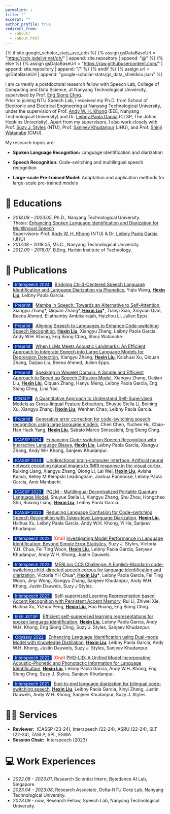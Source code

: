 ```yaml
---
permalink: /
title: ""
excerpt: ""
author_profile: true
redirect_from: 
  - /about/
  - /about.html
---
```


{% if site.google_scholar_stats_use_cdn %}
{% assign gsDataBaseUrl = "https://cdn.jsdelivr.net/gh/" | append: site.repository | append: "@" %}
{% else %}
{% assign gsDataBaseUrl = "https://raw.githubusercontent.com/" | append: site.repository | append: "/" %}
{% endif %}
{% assign url = gsDataBaseUrl | append: "google-scholar-stats/gs_data_shieldsio.json" %}

<span class='anchor' id='about-me'></span>

I am currently a postdoctoral research fellow with Speech Lab, College of Computing and Data Science, at Nanyang Technological University, supervised by Prof. [Eng Siong Chng](https://scholar.google.com/citations?hl=en&user=FJodrCcAAAAJ).  
Prior to joining NTU Speech Lab, I received my Ph.D. from School of Electronic and Electrical Engineering at Nanyang Technological University, under the supervision of Prof. [Andy W. H. Khong](https://scholar.google.com/citations?user=qnOioyYAAAAJ&hl=en) (EEE, Nanyang Technological University) and Dr. [Leibny Paola Garcia](https://scholar.google.com/citations?hl=en&user=fAXgPckAAAAJ&view_op=list_works&sortby=pubdate) (CLSP, The Johns Hopkins Univerisity). Apart from my supervisors, I also work closely with Prof. [Suzy J. Styles](https://scholar.google.com.sg/citations?user=k96cKgsAAAAJ&hl=en) (NTU), Prof. [Sanjeev Khudanpur](https://scholar.google.com/citations?hl=en&user=K-BdgNwAAAAJ&view_op=list_works&sortby=pubdate) (JHU), and Prof. [Shinji Watanabe](https://scholar.google.com/citations?user=U5xRA6QAAAAJ&hl=en) (CMU).

My research topics are:

- **Spoken Language Recognition:** Language identification and diarization

- **Speech Recognition:** Code-switching and multilingual speech recognition

- **Large-scale Pre-trained Model:** Adaptation and application methods for large-scale pre-trained models

# 📖 Educations
- *2018.08 - 2023.05*, Ph.D., Nanyang Technological University.  
Thesis: [Enhancing Spoken Language Identification and Diarization for Multilingual Speech](https://dr.ntu.edu.sg/handle/10356/168498)  
Supervisors: Prof. [Andy W. H. Khong](https://www3.ntu.edu.sg/home/andykhong/index.htm) (NTU) & Dr. [Leibny Paola Garcia](https://www.clsp.jhu.edu/faculty/paola-garcia/) (JHU)  
- *2017.08 - 2018.05*, Ms.C., Nanyang Technological University.  
- *2012.09 - 2016.07*, B.Eng, Harbin Institute of Technology.  


# 📝 Publications 
- <span style="display:inline-block; background-color:#00369F; color:#fff; padding:0px 7px; margin-right:5px; font-size:13px;">Interspeech 2024</span> [Bridging Child-Centered Speech Language Identification and Language Diarization via Phonetics](https://github.com/jessiewang-hongyan/hyperion/tree/persephone-refactor-pholid/egs/pho-lid/v1), Yujia Wang, **<u>Hexin Liu</u>**, Leibny Paola Garcia.

- <span style="display:inline-block; background-color:#00369F; color:#fff; padding:0px 7px; margin-right:5px; font-size:13px;">Preprint</span> [Mamba in Speech: Towards an Alternative to Self-Attention](https://arxiv.org/abs/2405.12609), Xiangyu Zhang\*, Qiquan Zhang\*, **<u>Hexin Liu</u>\***, Tianyi Xiao, Xinyuan Qian, Beena Ahmed, Eliathamby Ambikairajah, Haizhou Li, Julien Epps.

- <span style="display:inline-block; background-color:#00369F; color:#fff; padding:0px 7px; margin-right:5px; font-size:13px;">Preprint</span> [Aligning Speech to Languages to Enhance Code-switching Speech Recognition](https://arxiv.org/abs/2403.05887), **<u>Hexin Liu</u>**, Xiangyu Zhang, Leibny Paola Garcia, Andy W.H. Khong, Eng Siong Chng, Shinji Watanabe.

- <span style="display:inline-block; background-color:#00369F; color:#fff; padding:0px 7px; margin-right:5px; font-size:13px;">Preprint</span> [When LLMs Meets Acoustic Landmarks: An Efficient Approach to Integrate Speech into Large Language Models for Depression Detection](https://arxiv.org/abs/2402.13276), Xiangyu Zhang, **<u>Hexin Liu</u>**, Kaishuai Xu, Qiquan Zhang, Daijiao Liu, Beena Ahmed, Julien Epps.

- <span style="display:inline-block; background-color:#00369F; color:#fff; padding:0px 7px; margin-right:5px; font-size:13px;">Preprint</span> [Speaking in Wavelet Domain: A Simple and Efficient Approach to Speed up Speech Diffusion Model](https://arxiv.org/abs/2402.10642), Xiangyu Zhang, Daijiao Liu, **<u>Hexin Liu</u>**, Qiquan Zhang, Hanyu Meng, Leibny Paola Garcia, Eng Siong Chng, Lina Yao.

- <span style="display:inline-block; background-color:#00369F; color:#fff; padding:0px 7px; margin-right:5px; font-size:13px;">ICNSLP</span> [A Quantitative Approach to Understand Self-Supervised Models as Cross-lingual Feature Extractors](https://arxiv.org/abs/2405.12609), Shuyue Stella Li, Beining Xu, Xiangyu Zhang, **<u>Hexin Liu</u>**, Wenhan Chao, Leibny Paola Garcia.

- <span style="display:inline-block; background-color:#00369F; color:#fff; padding:0px 7px; margin-right:5px; font-size:13px;">Preprint</span> [Generative error correction for code-switching speech recognition using large language models](https://arxiv.org/abs/2311.15954), Chen Chen, Yuchen Hu, Chao-Han Huck Yang, **<u>Hexin Liu</u>**, Sabato Marco Siniscalchi, Eng Siong Chng.

- <span style="display:inline-block; background-color:#00369F; color:#fff; padding:0px 7px; margin-right:5px; font-size:13px;">ICASSP 2024</span> [Enhancing Code-switching Speech Recognition with Interactive Language Biases](https://arxiv.org/pdf/2309.16953), **<u>Hexin Liu</u>**, Leibny Paola Garcia, Xiangyu Zhang, Andy WH Khong, Sanjeev Khudanpur.

- <span style="display:inline-block; background-color:#00369F; color:#fff; padding:0px 7px; margin-right:5px; font-size:13px;">ICASSP 2024</span> [Unidirectional brain-computer interface: Artificial neural network encoding natural images to fMRI response in the visual cortex](https://ieeexplore.ieee.org/abstract/document/10446366/), Ruixing Liang, Xiangyu Zhang, Qiong Li, Lai Wei, **<u>Hexin Liu</u>**, Avisha Kumar, Kelley M Kempski Leadingham, Joshua Punnoose, Leibny Paola Garcia, Amir Manbachi.

- <span style="display:inline-block; background-color:#00369F; color:#fff; padding:0px 7px; margin-right:5px; font-size:13px;">ICASSP 2023</span> [PQLM - Multilingual Decentralized Portable Quantum Language Model](https://arxiv.org/abs/2405.12609), Shuyue Stella Li, Xiangyu Zhang, Shu Zhou, Hongchao Shu, Ruixing Liang, **<u>Hexin Liu</u>**, Leibny Paola Garcia.

- <span style="display:inline-block; background-color:#00369F; color:#fff; padding:0px 7px; margin-right:5px; font-size:13px;">ICASSP 2023</span> [Reducing Language Confusion for Code-switching Speech Recognition with Token-level Language Diarization](https://ieeexplore.ieee.org/abstract/document/10095878/), **<u>Hexin Liu</u>**, Haihua Xu, Leibny Paola Garcia, Andy W.H. Khong, Yi He, Sanjeev Khudanpur.

- <span style="display:inline-block; background-color:#00369F; color:#fff; padding:0px 7px; margin-right:5px; font-size:13px;">Interspeech 2023</span><span style="color:red">(Oral)</span> [Investigating Model Performance in Language Identification: Beyond Simple Error Statistics](https://arxiv.org/abs/2305.18925), Suzy J. Styles, Victoria Y.H. Chua, Fei Ting Woon, **<u>Hexin Liu</u>**, Leibny Paola Garcia, Sanjeev Khudanpur, Andy W.H. Khong, Justin Dauwels.

- <span style="display:inline-block; background-color:#00369F; color:#fff; padding:0px 7px; margin-right:5px; font-size:13px;">Interspeech 2023</span> [MERLIon CCS Challenge: A English-Mandarin code-switching child-directed speech corpus for language identification and diarization](https://arxiv.org/abs/2305.18881), Victoria YH Chua\*, **<u>Hexin Liu</u>\***, Leibny Paola Garcia, Fei Ting Woon, Jinyi Wong, Xiangyu Zhang, Sanjeev Khudanpur, Andy W.H. Khong, Justin Dauwels, Suzy J Styles.

- <span style="display:inline-block; background-color:#00369F; color:#fff; padding:0px 7px; margin-right:5px; font-size:13px;">Interspeech 2023</span> [Self-supervised Learning Representation based Accent Recognition with Persistent Accent Memory](https://arxiv.org/abs/2405.12609), Rui Li, Zhiwei Xie, Haihua Xu, Yizhou Peng, **<u>Hexin Liu</u>**, Hao Huang, Eng Siong Chng.

- <span style="display:inline-block; background-color:#00369F; color:#fff; padding:0px 7px; margin-right:5px; font-size:13px;">IEEE JSTSP</span> [Efficient self-supervised learning representations for spoken language identification](https://ieeexplore.ieee.org/abstract/document/9866521/), **<u>Hexin Liu</u>**, Leibny Paola Garcia, Andy W.H. Khong, Eng Siong Chng, Suzy J. Styles, Sanjeev Khudanpur.

- <span style="display:inline-block; background-color:#00369F; color:#fff; padding:0px 7px; margin-right:5px; font-size:13px;">Odyssey 2022</span> [Enhancing Language Identification using Dual-mode Model with Knowledge Distillation](https://www.researchgate.net/profile/Hexin_Liu6/publication/361591322_Enhancing_Language_Identification_Using_Dual-Mode_Model_with_Knowledge_Distillation/links/639f1bdfe42faa7e75d362df/Enhancing-Language-Identification-Using-Dual-Mode-Model-with-Knowledge-Distillation.pdf), **<u>Hexin Liu</u>**, Leibny Paola Garcia, Andy W.H. Khong, Justin Dauwels, Suzy J. Styles, Sanjeev Khudanpur.

- <span style="display:inline-block; background-color:#00369F; color:#fff; padding:0px 7px; margin-right:5px; font-size:13px;">Interspeech 2022</span><span style="color:red">(Oral)</span> [PHO-LID: A Unified Model Incorporating Acoustic-Phonetic and Phonotactic Information for Language Identification](https://arxiv.org/abs/2405.12609), **<u>Hexin Liu</u>**, Leibny Paola Garcia, Andy W.H. Khong, Eng Siong Chng, Suzy J. Styles, Sanjeev Khudanpur.

- <span style="display:inline-block; background-color:#00369F; color:#fff; padding:0px 7px; margin-right:5px; font-size:13px;">Interspeech 2021</span> [End-to-end language diarization for bilingual code-switching speech](https://www.researchgate.net/profile/Hexin_Liu6/publication/354221085_End-to-End_Language_Diarization_for_Bilingual_Code-Switching_Speech/links/613f238001846e45ef451003/End-to-End-Language-Diarization-for-Bilingual-Code-Switching-Speech.pdf), **<u>Hexin Liu</u>**, Leibny Paola Garcia, Xinyi Zhang, Justin Dauwels, Andy W.H. Khong, Sanjeev Khudanpur, Suzy J. Styles.

# 🧑‍🔬 Services
- **Reviewer:**&nbsp; ICASSP (23-24), Interspeech (22-24), ASRU (22-24), SLT (22-24), TASLP, SPL, ESWA
- **Session Chair:**&nbsp; Interspeech (2023)

# 💻 Work Experiences
- *2022.08 - 2023.01*, Research Scientist Intern, Bytedance AI Lab, Singapore.
- *2023.04 - 2023.08*, Research Associate, Delta-NTU Corp Lab, Nanyang Technological University.
- *2023.09 - now*, Research Fellow, Speech Lab, Nanyang Technological University.
